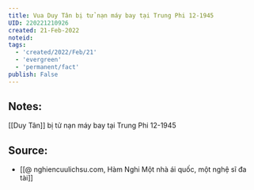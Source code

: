 ```yaml
---
title: Vua Duy Tân bị tử nạn máy bay tại Trung Phi 12-1945
UID: 220221210926
created: 21-Feb-2022
noteid:
tags:
  - 'created/2022/Feb/21'
  - 'evergreen'
  - 'permanent/fact'
publish: False
---
```

## Notes:
[[Duy Tân]] bị tử nạn máy bay tại Trung Phi 12-1945

## Source:
- [[@ nghiencuulichsu.com, Hàm Nghi Một nhà ái quốc, một nghệ sĩ đa tài]]




